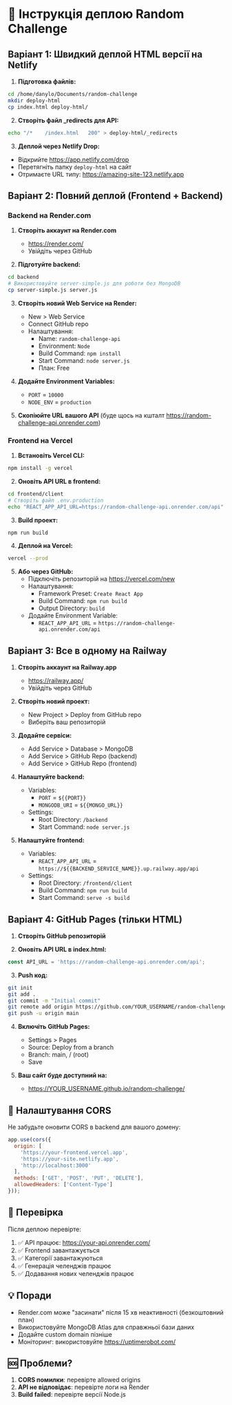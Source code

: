 # 🚀 Інструкція деплою Random Challenge

## Варіант 1: Швидкий деплой HTML версії на Netlify

1. **Підготовка файлів:**
```bash
cd /home/danylo/Documents/random-challenge
mkdir deploy-html
cp index.html deploy-html/
```

2. **Створіть файл _redirects для API:**
```bash
echo "/*    /index.html   200" > deploy-html/_redirects
```

3. **Деплой через Netlify Drop:**
- Відкрийте https://app.netlify.com/drop
- Перетягніть папку `deploy-html` на сайт
- Отримаєте URL типу: https://amazing-site-123.netlify.app

## Варіант 2: Повний деплой (Frontend + Backend)

### Backend на Render.com

1. **Створіть аккаунт на Render.com**
   - https://render.com/
   - Увійдіть через GitHub

2. **Підготуйте backend:**
```bash
cd backend
# Використовуйте server-simple.js для роботи без MongoDB
cp server-simple.js server.js
```

3. **Створіть новий Web Service на Render:**
   - New > Web Service
   - Connect GitHub repo
   - Налаштування:
     - Name: `random-challenge-api`
     - Environment: `Node`
     - Build Command: `npm install`
     - Start Command: `node server.js`
     - План: Free

4. **Додайте Environment Variables:**
   - `PORT` = `10000`
   - `NODE_ENV` = `production`

5. **Скопіюйте URL вашого API** (буде щось на кшталт https://random-challenge-api.onrender.com)

### Frontend на Vercel

1. **Встановіть Vercel CLI:**
```bash
npm install -g vercel
```

2. **Оновіть API URL в frontend:**
```bash
cd frontend/client
# Створіть файл .env.production
echo "REACT_APP_API_URL=https://random-challenge-api.onrender.com/api" > .env.production
```

3. **Build проект:**
```bash
npm run build
```

4. **Деплой на Vercel:**
```bash
vercel --prod
```

5. **Або через GitHub:**
   - Підключіть репозиторій на https://vercel.com/new
   - Налаштування:
     - Framework Preset: `Create React App`
     - Build Command: `npm run build`
     - Output Directory: `build`
   - Додайте Environment Variable:
     - `REACT_APP_API_URL` = `https://random-challenge-api.onrender.com/api`

## Варіант 3: Все в одному на Railway

1. **Створіть аккаунт на Railway.app**
   - https://railway.app/
   - Увійдіть через GitHub

2. **Створіть новий проект:**
   - New Project > Deploy from GitHub repo
   - Виберіть ваш репозиторій

3. **Додайте сервіси:**
   - Add Service > Database > MongoDB
   - Add Service > GitHub Repo (backend)
   - Add Service > GitHub Repo (frontend)

4. **Налаштуйте backend:**
   - Variables:
     - `PORT` = `${{PORT}}`
     - `MONGODB_URI` = `${{MONGO_URL}}`
   - Settings:
     - Root Directory: `/backend`
     - Start Command: `node server.js`

5. **Налаштуйте frontend:**
   - Variables:
     - `REACT_APP_API_URL` = `https://${{BACKEND_SERVICE_NAME}}.up.railway.app/api`
   - Settings:
     - Root Directory: `/frontend/client`
     - Build Command: `npm run build`
     - Start Command: `serve -s build`

## Варіант 4: GitHub Pages (тільки HTML)

1. **Створіть GitHub репозиторій**

2. **Оновіть API URL в index.html:**
```javascript
const API_URL = 'https://random-challenge-api.onrender.com/api';
```

3. **Push код:**
```bash
git init
git add .
git commit -m "Initial commit"
git remote add origin https://github.com/YOUR_USERNAME/random-challenge.git
git push -u origin main
```

4. **Включіть GitHub Pages:**
   - Settings > Pages
   - Source: Deploy from a branch
   - Branch: main, / (root)
   - Save

5. **Ваш сайт буде доступний на:**
   - https://YOUR_USERNAME.github.io/random-challenge/

## 🔧 Налаштування CORS

Не забудьте оновити CORS в backend для вашого домену:

```javascript
app.use(cors({
  origin: [
    'https://your-frontend.vercel.app',
    'https://your-site.netlify.app',
    'http://localhost:3000'
  ],
  methods: ['GET', 'POST', 'PUT', 'DELETE'],
  allowedHeaders: ['Content-Type']
}));
```

## 📱 Перевірка

Після деплою перевірте:
1. ✅ API працює: https://your-api.onrender.com/
2. ✅ Frontend завантажується
3. ✅ Категорії завантажуються
4. ✅ Генерація челенджів працює
5. ✅ Додавання нових челенджів працює

## 💡 Поради

- Render.com може "засинати" після 15 хв неактивності (безкоштовний план)
- Використовуйте MongoDB Atlas для справжньої бази даних
- Додайте custom domain пізніше
- Моніторинг: використовуйте https://uptimerobot.com/

## 🆘 Проблеми?

1. **CORS помилки**: перевірте allowed origins
2. **API не відповідає**: перевірте логи на Render
3. **Build failed**: перевірте версії Node.js